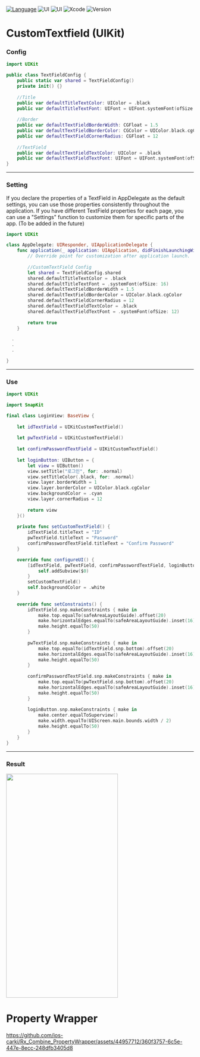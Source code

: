 [![Language](https://img.shields.io/badge/language-Swift%205.0-skyblue.svg)](https://swift.org)
![UI](https://img.shields.io/badge/UI-SwiftUI-blue.svg)
![UI](https://img.shields.io/badge/UI-UIKit-red.svg)
![Xcode](https://img.shields.io/badge/Xcode-11.2.1+-green)
![Version](https://img.shields.io/badge/iOS-16.2-yellow)

# CustomTextfield (UIKit)
### Config
```swift
import UIKit

public class TextFieldConfig {
    public static var shared = TextFieldConfig()
    private init() {}
    
    //Title
    public var defaultTitleTextColor: UIColor = .black
    public var defaultTitleTextFont: UIFont = UIFont.systemFont(ofSize: 16)
    
    //Border
    public var defaultTextFieldBorderWidth: CGFloat = 1.5
    public var defaultTextFieldBorderColor: CGColor = UIColor.black.cgColor
    public var defaultTextFieldCornerRadius: CGFloat = 12
    
    //TextField
    public var defaultTextFieldTextColor: UIColor = .black
    public var defaultTextFieldTextFont: UIFont = UIFont.systemFont(ofSize: 12)
}
```
- - - 
### Setting
If you declare the properties of a TextField in AppDelegate as the default settings, you can use those properties consistently throughout the application. If you have different TextField properties for each page, you can use a "Settings" function to customize them for specific parts of the app. (To be added in the future)
```swift
import UIKit

class AppDelegate: UIResponder, UIApplicationDelegate {
    func application(_ application: UIApplication, didFinishLaunchingWithOptions launchOptions: [UIApplication.LaunchOptionsKey: Any]?) -> Bool {
        // Override point for customization after application launch.
        
        //CustomTextField Config
        let shared = TextFieldConfig.shared
        shared.defaultTitleTextColor = .black
        shared.defaultTitleTextFont = .systemFont(ofSize: 16)
        shared.defaultTextFieldBorderWidth = 1.5
        shared.defaultTextFieldBorderColor = UIColor.black.cgColor
        shared.defaultTextFieldCornerRadius = 12
        shared.defaultTextFieldTextColor = .black
        shared.defaultTextFieldTextFont = .systemFont(ofSize: 12)
        
        return true
    }

  .
  .
  .

}

```
- - - 
### Use
```swift
import UIKit

import SnapKit

final class LoginView: BaseView {
    
    let idTextField = UIKitCustomTextField()
    
    let pwTextField = UIKitCustomTextField()
    
    let confirmPasswordTextField = UIKitCustomTextField()
    
    let loginButton: UIButton = {
        let view = UIButton()
        view.setTitle("로그인", for: .normal)
        view.setTitleColor(.black, for: .normal)
        view.layer.borderWidth = 1
        view.layer.borderColor = UIColor.black.cgColor
        view.backgroundColor = .cyan
        view.layer.cornerRadius = 12
        
        return view
    }()
    
    private func setCustomTextField() {
        idTextField.titleText = "ID"
        pwTextField.titleText = "Password"
        confirmPasswordTextField.titleText = "Confirm Password"
    }

    override func configureUI() {
        [idTextField, pwTextField, confirmPasswordTextField, loginButton].forEach {
            self.addSubview($0)
        }
        setCustomTextField()
        self.backgroundColor = .white
    }
    
    override func setConstraints() {
        idTextField.snp.makeConstraints { make in
            make.top.equalTo(safeAreaLayoutGuide).offset(20)
            make.horizontalEdges.equalTo(safeAreaLayoutGuide).inset(16)
            make.height.equalTo(50)
        }
        
        pwTextField.snp.makeConstraints { make in
            make.top.equalTo(idTextField.snp.bottom).offset(20)
            make.horizontalEdges.equalTo(safeAreaLayoutGuide).inset(16)
            make.height.equalTo(50)
        }
        
        confirmPasswordTextField.snp.makeConstraints { make in
            make.top.equalTo(pwTextField.snp.bottom).offset(20)
            make.horizontalEdges.equalTo(safeAreaLayoutGuide).inset(16)
            make.height.equalTo(50)
        }
        
        loginButton.snp.makeConstraints { make in
            make.center.equalToSuperview()
            make.width.equalTo(UIScreen.main.bounds.width / 2)
            make.height.equalTo(50)
        }
    }
}
```
- - -
### Result
<img src="https://github.com/ios-carki/Rx_Combine_PropertyWrapper/assets/44957712/f64c8271-8161-440d-8212-376e09108be1" width="300" height="600">


# Property Wrapper

https://github.com/ios-carki/Rx_Combine_PropertyWrapper/assets/44957712/360f3757-6c5e-447e-8ecc-248dfb3405d8

